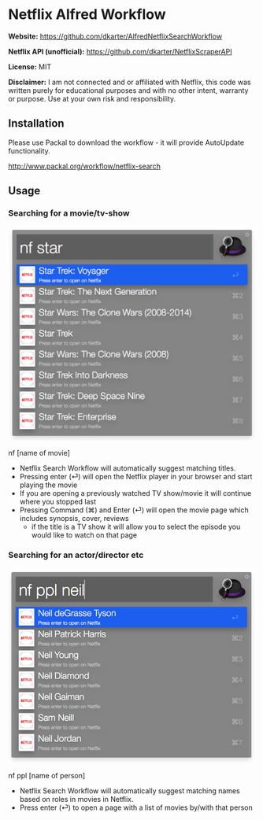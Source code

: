 
# Netflix Alfred Workflow
 


**Website:** https://github.com/dkarter/AlfredNetflixSearchWorkflow

**Netflix API (unofficial):** https://github.com/dkarter/NetflixScraperAPI

**License:** MIT

**Disclaimer:** I am not connected and or affiliated with Netflix, this code was written purely for educational purposes and with no other intent, warranty or purpose. Use at your own risk and responsibility.
 
 

## Installation

Please use Packal to download the workflow - it will provide AutoUpdate functionality.

http://www.packal.org/workflow/netflix-search

## Usage

### Searching for a movie/tv-show

![](screenshots/Screen1.png "")

nf [name of movie]

- Netflix Search Workflow will automatically suggest matching titles.
- Pressing enter (⏎) will open the Netflix player in your browser and start playing the movie
 - If you are opening a previously watched TV show/movie it will continue where you stopped last
- Pressing Command (⌘) and Enter (⏎) will open the movie page which includes synopsis, cover, reviews
  - if the title is a TV show it will allow you to select the episode you would like to watch on that page

### Searching for an actor/director etc

![](screenshots/Screen2.png "")

nf ppl [name of person]

- Netflix Search Workflow will automatically suggest matching names based on roles in movies in Netflix.
- Press enter (⏎) to open a page with a list of movies by/with that person
